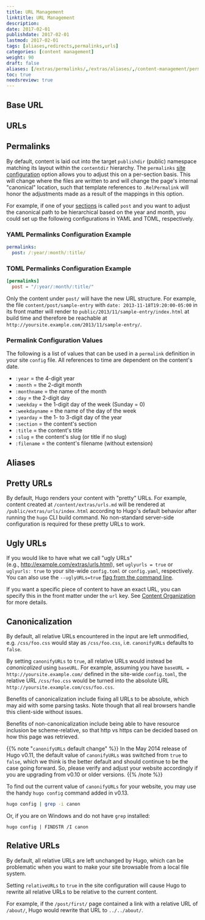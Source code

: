 ```yaml
---
title: URL Management
linktitle: URL Management
description:
date: 2017-02-01
publishdate: 2017-02-01
lastmod: 2017-02-01
tags: [aliases,redirects,permalinks,urls]
categories: [content management]
weight: 90
draft: false
aliases: [/extras/permalinks/,/extras/aliases/,/content-management/permalinks-and-redirects/,/extras/urls/]
toc: true
needsreview: true
---
```


## Base URL

## URLs

## Permalinks

By default, content is laid out into the target `publishdir` (public)
namespace matching its layout within the `contentdir` hierarchy. The `permalinks` [site configuration][] option allows you to adjust this on a per-section basis. This will change where the files are written to and will change the page's internal "canonical" location, such that template references to `.RelPermalink` will honor the adjustments made as a result of the mappings in this option.

For example, if one of your [sections][] is called `post` and you want to adjust the canonical path to be hierarchical based on the year and month, you could set up the following configurations in YAML and TOML, respectively.

### YAML Permalinks Configuration Example

```yaml
permalinks:
  post: /:year/:month/:title/
```

### TOML Permalinks Configuration Example

```toml
[permalinks]
  post = "/:year/:month/:title/"
```

Only the content under `post/` will have the new URL structure. For example, the file `content/post/sample-entry` with `date: 2013-11-18T19:20:00-05:00` in its front matter will render to `public/2013/11/sample-entry/index.html` at build time and therefore be reachable at `http://yoursite.example.com/2013/11/sample-entry/`.

### Permalink Configuration Values

The following is a list of values that can be used in a `permalink` definition in your site `config` file. All references to time are dependent on the content's date.

* `:year` = the 4-digit year
* `:month` = the 2-digit month
* `:monthname` = the name of the month
* `:day` = the 2-digit day
* `:weekday` = the 1-digit day of the week (Sunday = 0)
* `:weekdayname` = the name of the day of the week
* `:yearday` = the 1- to 3-digit day of the year
* `:section` = the content's section
* `:title` = the content's title
* `:slug` = the content's slug (or title if no slug)
* `:filename` = the content's filename (without extension)

## Aliases

## Pretty URLs

By default, Hugo renders your content with "pretty" URLs. For example,
content created at `/content/extras/urls.md` will be rendered at
`/public/extras/urls/index.html` according to Hugo's default behavior after running the `hugo` CLI build command. No non-standard server-side
configuration is required for these pretty URLs to work.

## Ugly URLs

If you would like to have what we call "ugly URLs" (e.g.,&nbsp;http://example.com/extras/urls.html), set `uglyurls = true` or `uglyurls: true` to your site-wide `config.toml` or `config.yaml`, respectively. You can also use the `--uglyURLs=true` [flag from the command line][].

If you want a specific piece of content to have an exact URL, you can specify this in the front matter under the `url` key. See [Content Organization][] for more details.

## Canonicalization

By default, all relative URLs encountered in the input are left unmodified, e.g. `/css/foo.css` would stay as `/css/foo.css`, i.e. `canonifyURLs` defaults to `false`.

By setting `canonifyURLs` to `true`, all relative URLs would instead be *canonicalized* using `baseURL`.  For example, assuming you have `baseURL = http://yoursite.example.com/` defined in the site-wide `config.toml`, the relative URL `/css/foo.css` would be turned into the absolute URL `http://yoursite.example.com/css/foo.css`.

Benefits of canonicalization include fixing all URLs to be absolute, which may aid with some parsing tasks.  Note though that all real browsers handle this client-side without issues.

Benefits of non-canonicalization include being able to have resource inclusion be scheme-relative, so that http vs https can be decided based on how this page was retrieved.

{{% note "`canonifyURLs` default change" %}}
In the May 2014 release of Hugo v0.11, the default value of `canonifyURLs` was switched from `true` to `false`, which we think is the better default and should continue to be the case going forward. So, please verify and adjust your website accordingly if you are upgrading from v0.10 or older versions.
{{% /note %}}

To find out the current value of `canonifyURLs` for your website, you may use the handy `hugo config` command added in v0.13.

```bash
hugo config | grep -i canon
```

Or, if you are on Windows and do not have `grep` installed:

```
hugo config | FINDSTR /I canon
```

## Relative URLs

By default, all relative URLs are left unchanged by Hugo, which can be problematic when you want to make your site browsable from a local file system.

Setting `relativeURLs` to `true` in the site configuration will cause Hugo to rewrite all relative URLs to be relative to the current content.

For example, if the `/post/first/` page contained a link with a relative URL of `/about/`, Hugo would rewrite that URL to `../../about/`.

[Content Organization]: /content-management/content-organization/
[flag from the command line]: /getting-started/basic-usage/
[sections]: /content-management/content-sections/
[site configuration]: /project-organization/configuration/